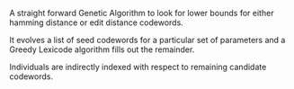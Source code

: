 A straight forward Genetic Algorithm to look for lower bounds for either hamming distance or edit distance codewords.

It evolves a list of seed codewords for a particular set of parameters and a Greedy Lexicode algorithm fills out the remainder.

Individuals are indirectly indexed with respect to remaining candidate codewords.
